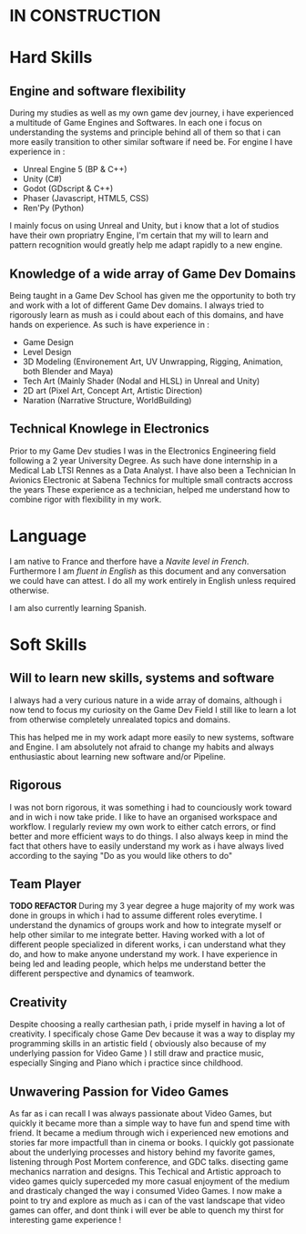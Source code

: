 # IN CONSTRUCTION

# Hard Skills

## Engine and software flexibility

During my studies as well as my own  game dev journey, i have experienced a multitude of Game Engines and Softwares.
In each one i focus on understanding the systems and principle behind all of them so that i can more easily transition to other similar software if need be.
For engine I have experience in :
- Unreal Engine 5 (BP & C++)
- Unity (C#)
- Godot (GDscript & C++)
- Phaser (Javascript, HTML5, CSS)
- Ren'Py (Python)

I mainly focus on using Unreal and Unity, but i know that a lot of studios have their own propriatry Engine, I'm certain that my will to learn and pattern recognition would greatly help me adapt rapidly to a new engine.

## Knowledge of a wide array of Game Dev Domains

Being taught in a Game Dev School has given me the opportunity to both try and work with a lot of different Game Dev domains.
I always tried to rigorously learn as mush as i could about each of this domains, and have hands on experience.
As such is have experience in :
- Game Design
- Level Design
- 3D Modeling (Environement Art, UV Unwrapping, Rigging, Animation, both Blender and Maya)
- Tech Art (Mainly Shader (Nodal and HLSL) in Unreal and Unity)
- 2D art (Pixel Art, Concept Art, Artistic Direction)
- Naration (Narrative Structure, WorldBuilding)

## Technical Knowlege in Electronics

Prior to my Game Dev studies I was in the Electronics Engineering field following a 2 year University Degree.
As such have done internship in a Medical Lab LTSI Rennes as a Data Analyst.
I have also been a Technician In Avionics Electronic at Sabena Technics for multiple small contracts accross the years
These experience as a technician, helped me understand how to combine rigor with flexibility in my work.

<!--
 ![logoLTSI_small](https://github.com/user-attachments/assets/95d07af8-8165-4940-8d85-4142509c7505)
// ![Sabena-Site-Web](https://github.com/user-attachments/assets/68eb9630-2ce4-40f1-8d20-6eed8e35c191)
-->

# Language

I am native to France and therfore have a *Navite level in French*.
Furthermore I am *fluent in English* as this document and any conversation we could have can attest.
I do all my work entirely in English unless required otherwise.

I am also currently learning Spanish.

# Soft Skills

## Will to learn new skills, systems and software

I always had a very curious nature in a wide array of domains, although i now tend to focus my curiosity on the Game Dev Field I still like to learn a lot from otherwise completely unrealated topics and domains.

This has helped me in my work adapt more easily to new systems, software and Engine. I am absolutely not afraid to change my habits and always enthusiastic about learning new software and/or Pipeline.

## Rigorous

I was not born rigorous, it was something i had to counciously work toward and in wich i now take pride. I like to have an organised workspace and workflow.
I regularly  review my own work to either catch errors, or find better and more efficient ways to do things.
I also always keep in mind the fact that others have to easily understand my work as i have always lived according to the saying
"Do as you would like others to do"

## Team Player

**TODO REFACTOR**
During my 3 year degree a huge majority of my work was done in groups in which i had to assume different roles everytime.
I understand the dynamics of groups work and how to integrate myself or help other similar to me integrate better.
Having worked with a lot of different people specialized in diferent works, i can understand what they do, and how to make anyone understand my work.
I have experience in being led and leading people, which helps me understand better the different perspective and dynamics of teamwork.

## Creativity

Despite choosing a really carthesian path, i pride myself in having a lot of creativity.
I specificaly chose Game Dev because it was a way to display my programming skills in an artistic field ( obviously also because of my underlying passion for Video Game )
I still draw and practice music, especially Singing and Piano which i practice since childhood.

## Unwavering Passion for Video Games

As far as i can recall I was always passionate about Video Games, but quickly it became more than a simple way to have fun and spend time with friend.
It became a medium through wich i experienced new emotions and stories far more impactfull than in cinema or books.
I quickly got passionate about the underlying processes and history behind my favorite games, listening through Post Mortem conference, and GDC talks.
disecting game mechanics narration and designs.
This Techical and Artistic approach to video games quicly superceded my more casual enjoyment of the medium and drasticaly changed the way i consumed Video Games.
I now make a point to try and explore as much as i can of the vast landscape that video games can offer, and dont think i will ever be able to quench my thirst for interesting game experience !



